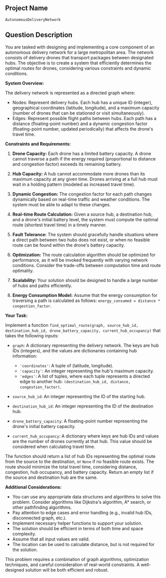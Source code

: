 ## Project Name

`AutonomousDeliveryNetwork`

## Question Description

You are tasked with designing and implementing a core component of an autonomous delivery network for a large metropolitan area. The network consists of delivery drones that transport packages between designated hubs. The objective is to create a system that efficiently determines the optimal routes for drones, considering various constraints and dynamic conditions.

**System Overview:**

The delivery network is represented as a directed graph where:

*   Nodes: Represent delivery hubs. Each hub has a unique ID (integer), geographical coordinates (latitude, longitude), and a maximum capacity (number of drones that can be stationed or visit simultaneously).
*   Edges: Represent possible flight paths between hubs. Each path has a distance (floating-point number) and a dynamic congestion factor (floating-point number, updated periodically) that affects the drone's travel time.

**Constraints and Requirements:**

1.  **Drone Capacity:** Each drone has a limited battery capacity. A drone cannot traverse a path if the energy required (proportional to distance and congestion factor) exceeds its remaining battery.

2.  **Hub Capacity:** A hub cannot accommodate more drones than its maximum capacity at any given time. Drones arriving at a full hub must wait in a holding pattern (modeled as increased travel time).

3.  **Dynamic Congestion:** The congestion factor for each path changes dynamically based on real-time traffic and weather conditions. The system must be able to adapt to these changes.

4.  **Real-time Route Calculation:** Given a source hub, a destination hub, and a drone's initial battery level, the system must compute the optimal route (shortest travel time) in a timely manner.

5.  **Fault Tolerance:** The system should gracefully handle situations where a direct path between two hubs does not exist, or when no feasible route can be found within the drone's battery capacity.

6.  **Optimization:** The route calculation algorithm should be optimized for performance, as it will be invoked frequently with varying network conditions. Consider the trade-offs between computation time and route optimality.

7.  **Scalability:** Your solution should be designed to handle a large number of hubs and paths efficiently.

8.  **Energy Consumption Model:** Assume that the energy consumption for traversing a path is calculated as follows: `energy_consumed = distance * congestion_factor`.

**Your Task:**

Implement a function `find_optimal_route(graph, source_hub_id, destination_hub_id, drone_battery_capacity, current_hub_occupancy)` that takes the following inputs:

*   `graph`: A dictionary representing the delivery network. The keys are hub IDs (integers), and the values are dictionaries containing hub information:
    *   `'coordinates'`: A tuple of (latitude, longitude).
    *   `'capacity'`: An integer representing the hub's maximum capacity.
    *   `'edges'`: A list of tuples, where each tuple represents a directed edge to another hub: `(destination_hub_id, distance, congestion_factor)`.

*   `source_hub_id`: An integer representing the ID of the starting hub.

*   `destination_hub_id`: An integer representing the ID of the destination hub.

*   `drone_battery_capacity`: A floating-point number representing the drone's initial battery capacity.

*   `current_hub_occupancy`: A dictionary where keys are hub IDs and values are the number of drones currently at that hub. This value should be considered when calculating travel time.

The function should return a list of hub IDs representing the optimal route from the source to the destination, or `None` if no feasible route exists. The route should minimize the total travel time, considering distance, congestion, hub occupancy, and battery capacity. Return an empty list if the source and destination hub are the same.

**Additional Considerations:**

*   You can use any appropriate data structures and algorithms to solve this problem. Consider algorithms like Dijkstra's algorithm, A\* search, or other pathfinding algorithms.
*   Pay attention to edge cases and error handling (e.g., invalid hub IDs, disconnected graph, etc.).
*   Implement necessary helper functions to support your solution.
*   The solution should be efficient in terms of both time and space complexity.
*   Assume that all input values are valid.
*   The location can be used to calculate distance, but is not required for the solution.

This problem requires a combination of graph algorithms, optimization techniques, and careful consideration of real-world constraints. A well-designed solution will be both efficient and robust.
